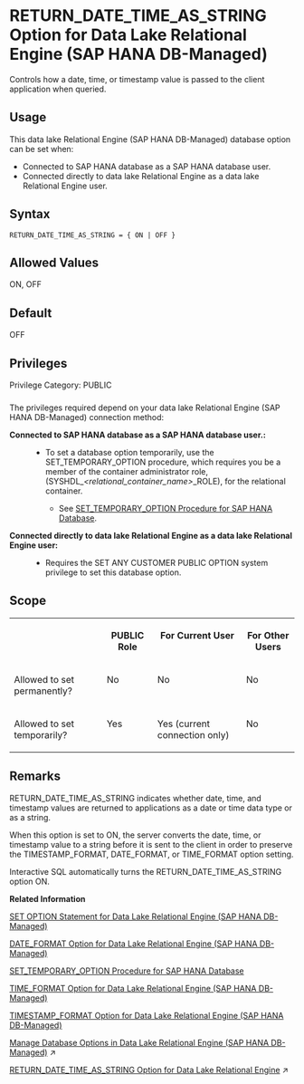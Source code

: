 <!-- loio77c385f40ad1417d8f1ea8ca653456e9 -->

# RETURN\_DATE\_TIME\_AS\_STRING Option for Data Lake Relational Engine \(SAP HANA DB-Managed\)

Controls how a date, time, or timestamp value is passed to the client application when queried.



<a name="loio77c385f40ad1417d8f1ea8ca653456e9__section_dzz_4jj_kyb"/>

## Usage

This data lake Relational Engine \(SAP HANA DB-Managed\) database option can be set when:

-   Connected to SAP HANA database as a SAP HANA database user.
-   Connected directly to data lake Relational Engine as a data lake Relational Engine user.



<a name="loio77c385f40ad1417d8f1ea8ca653456e9__section_yj2_nqz_lrb"/>

## Syntax

```
RETURN_DATE_TIME_AS_STRING = { ON | OFF }
```



<a name="loio77c385f40ad1417d8f1ea8ca653456e9__section_jzn_nqz_lrb"/>

## Allowed Values

ON, OFF



<a name="loio77c385f40ad1417d8f1ea8ca653456e9__section_dl3_4qz_lrb"/>

## Default

OFF



<a name="loio77c385f40ad1417d8f1ea8ca653456e9__section_clk_gvb_dxb"/>

## Privileges

Privilege Category: PUBLIC



### 

The privileges required depend on your data lake Relational Engine \(SAP HANA DB-Managed\) connection method:


<dl>
<dt><b>

Connected to SAP HANA database as a SAP HANA database user.:

</b></dt>
<dd>

-   To set a database option temporarily, use the SET\_TEMPORARY\_OPTION procedure, which requires you be a member of the container administrator role, \(SYSHDL\_*<relational\_container\_name\>*\_ROLE\), for the relational container.

    -   See [SET\_TEMPORARY\_OPTION Procedure for SAP HANA Database](../080-sap-hana-database-for-data-lake-relational-engine/set-temporary-option-procedure-for-sap-hana-database-abcd703.md).





</dd><dt><b>

Connected directly to data lake Relational Engine as a data lake Relational Engine user:

</b></dt>
<dd>

-   Requires the SET ANY CUSTOMER PUBLIC OPTION system privilege to set this database option.



</dd>
</dl>



<a name="loio77c385f40ad1417d8f1ea8ca653456e9__section_scf_pqz_lrb"/>

## Scope


<table>
<tr>
<th valign="top">

 

</th>
<th valign="top">

PUBLIC Role

</th>
<th valign="top">

For Current User

</th>
<th valign="top">

For Other Users

</th>
</tr>
<tr>
<td valign="top">

Allowed to set permanently?

</td>
<td valign="top">

No

</td>
<td valign="top">

No

</td>
<td valign="top">

No

</td>
</tr>
<tr>
<td valign="top">

Allowed to set temporarily?

</td>
<td valign="top">

Yes

</td>
<td valign="top">

Yes \(current connection only\)

</td>
<td valign="top">

No

</td>
</tr>
</table>



<a name="loio77c385f40ad1417d8f1ea8ca653456e9__section_ikg_qqz_lrb"/>

## Remarks

RETURN\_DATE\_TIME\_AS\_STRING indicates whether date, time, and timestamp values are returned to applications as a date or time data type or as a string.

When this option is set to ON, the server converts the date, time, or timestamp value to a string before it is sent to the client in order to preserve the TIMESTAMP\_FORMAT, DATE\_FORMAT, or TIME\_FORMAT option setting.

Interactive SQL automatically turns the RETURN\_DATE\_TIME\_AS\_STRING option ON.

**Related Information**  


[SET OPTION Statement for Data Lake Relational Engine \(SAP HANA DB-Managed\)](../030-sql-statements/set-option-statement-for-data-lake-relational-engine-sap-hana-db-managed-84a37a4.md "Changes options that affect the behavior of the database and its compatibility with Transact-SQL. Setting the value of an option can change the behavior for all users or an individual user, in either a temporary or permanent scope.")

[DATE\_FORMAT Option for Data Lake Relational Engine \(SAP HANA DB-Managed\)](date-format-option-for-data-lake-relational-engine-sap-hana-db-managed-3e2ecb4.md "Sets the format used for dates retrieved from the database.")

[SET\_TEMPORARY\_OPTION Procedure for SAP HANA Database](../080-sap-hana-database-for-data-lake-relational-engine/set-temporary-option-procedure-for-sap-hana-database-abcd703.md "Grant database options temporarily for the current connection only on a data lake Relational Engine relational container.")

[TIME\_FORMAT Option for Data Lake Relational Engine \(SAP HANA DB-Managed\)](time-format-option-for-data-lake-relational-engine-sap-hana-db-managed-5f6bdfd.md "Sets the format used for times retrieved from the database.")

[TIMESTAMP\_FORMAT Option for Data Lake Relational Engine \(SAP HANA DB-Managed\)](timestamp-format-option-for-data-lake-relational-engine-sap-hana-db-managed-002566c.md "Sets the format used for timestamps retrieved from the database.")

[Manage Database Options in Data Lake Relational Engine (SAP HANA DB-Managed)](https://help.sap.com/viewer/9220e7fec0fe4503b5c5a6e21d584e63/2024_3_QRC/en-US/964f12eb2961478b8205f5bfd8ee2ec6.html "Data lake Relational Engine database options are configurable settings that change the way the data lake Relational Engine instance behaves or performs.") :arrow_upper_right:

[RETURN_DATE_TIME_AS_STRING Option for Data Lake Relational Engine](https://help.sap.com/viewer/19b3964099384f178ad08f2d348232a9/2024_3_QRC/en-US/a652ffd684f2101583dcef31685601cf.html "Controls how a date, time, or timestamp value is passed to the client application when queried.") :arrow_upper_right:

